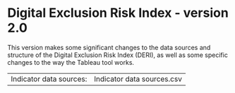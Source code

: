 # Digital Exclusion Risk Index - version 2.0

This version makes some significant changes to the data sources and structure of the Digital Exclusion Risk Index (DERI), as well as some specific changes to the way the Tableau tool works.

<table>
  <tr>
    <td>Indicator data sources:</td>
    <td>Indicator data sources.csv</td>
  </tr>
</table>
